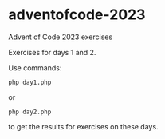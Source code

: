 # adventofcode-2023
Advent of Code 2023 exercises

Exercises for days 1 and 2.

Use commands:
```
php day1.php
``` 
or
```
php day2.php
``` 
to get the results for exercises on these days.
